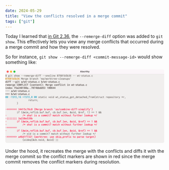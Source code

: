 ```yaml
---
date: 2024-05-29
title: "View the conflicts resolved in a merge commit"
tags: ["git"]
---
```



Today I learned that [in Git 2.36](https://github.blog/2022-04-18-highlights-from-git-2-36/#review-merge-conflict-resolution-with-remerge-diff), the `--remerge-diff` option was added to `git show`.
This effectively lets you view any merge conflicts that occurred during a merge commit and how they were resolved.

So for instance, `git show --remerge-diff <commit-message-id>` would show something like:

![terminal screenshot of git show output](view-merge-conflicts.png)

Under the hood, it recreates the merge with the conflicts and diffs it with the merge commit so the conflict markers are shown in red since the merge commit removes the conflict markers during resolution.

